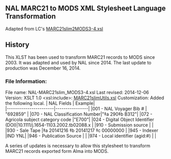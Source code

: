 ## NAL MARC21 to MODS XML Stylesheet Language Transformation
Adapted from LC's [MARC21slim2MODS3-4.xsl](http://www.loc.gov/standards/mods/v3/MARC21slim2MODS3-4.xsl)

## History
This XLST has been used to transform MARC21 records to MODS since 2003. It was adapted and used by NAL since 2014.  The last update to production was December 16, 2014. 

### File Information:
File name: NAL-MARC21slim_MODS3-4.xsl
Last revised: 2014-12-06
Version: XSLT 1.0
\<xsl:include\>: [MARC21slimUtils.xsl](http://www.loc.gov/standards/marcxml/xslt/MARC21slimUtils.xsl)
Customization:  Added the following local.
| NAL Fields      | Example|           
|-----------------------|----------------|
|001 - NAL Voyager Bib #  |    "692859"  |
|070 - NAL Classification Number|"‡a 290‡b B312"|
|072 - Agricola subject category code |"E700"|
|024 - Digital Object Identifier (DOI)|10.1111/j.1654-1103.2002.tb02088.x  |
|910 - Submission source              |  |  
|930 - Sale Tape                      |‡a 20141216 ‡b 20141217 ‡c 00000000 |
|945 - Indexer                        |IND YNL|
|946 - Publication Source             |  |
|974 - Local identifier (agid:#)      |  |


A series of updates is necessary to allow this stylesheet to transform MARC21 records exported form Alma into MODS.

<!--stackedit_data:
eyJoaXN0b3J5IjpbODY3MTY3NzE5LC0xOTYxNjExNzEsLTE5MT
IyNTA2NzQsLTcyNDg3MDc4MV19
-->